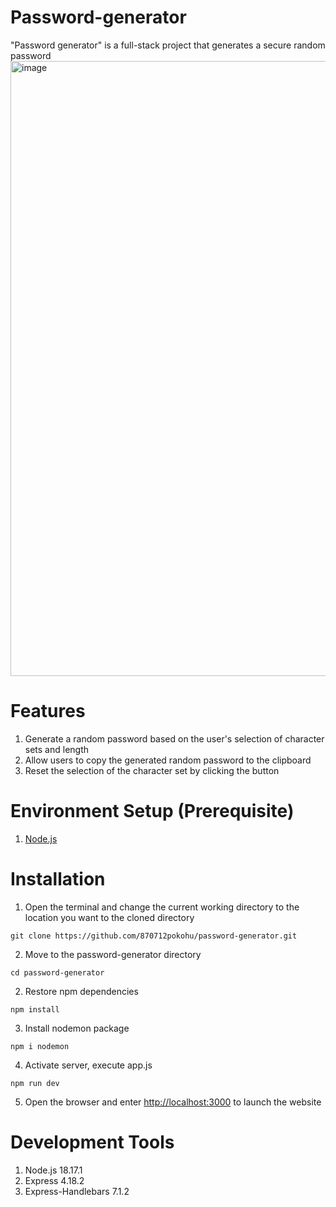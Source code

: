 # Password-generator
"Password generator" is a full-stack project that generates a secure random password                                       <img width="984" alt="image" src="https://github.com/870712pokohu/password-generator/assets/46664953/560c500b-a625-4493-9d4c-c77ab94bf272">
# Features
1. Generate a random password based on the user's selection of character sets and length
2. Allow users to copy the generated random password to the clipboard
3. Reset the selection of the character set by clicking the button
# Environment Setup (Prerequisite)
1. [Node.js](https://nodejs.org/en)
# Installation
1. Open the terminal and change the current working directory to the location you want to the cloned directory
```
git clone https://github.com/870712pokohu/password-generator.git
```
2. Move to the password-generator directory
```
cd password-generator
```
2. Restore npm dependencies
```
npm install
```
3. Install nodemon package
```
npm i nodemon
```
4. Activate server, execute app.js
```
npm run dev
```
5. Open the browser and enter [http://localhost:3000](http://localhost:3000) to launch the website
# Development Tools
1. Node.js 18.17.1
2. Express 4.18.2
3. Express-Handlebars 7.1.2
